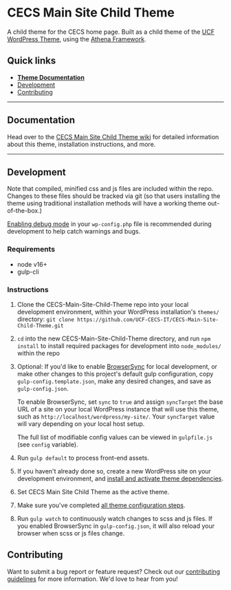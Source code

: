 # CECS Main Site Child Theme

A child theme for the CECS home page.  Built as a child theme of the [UCF WordPress Theme](https://github.com/UCF/UCF-WordPress-Theme), using the [Athena Framework](https://ucf.github.io/Athena-Framework/).

## Quick links

* [**Theme Documentation**](https://github.com/UCF-CECS-IT/CECS-Main-Site-Child-Theme/wiki)
* [Development](#development)
* [Contributing](#contributing)

-----

## Documentation

Head over to the [CECS Main Site Child Theme wiki](https://github.com/UCF-CECS-IT/CECS-Main-Site-Child-Theme/wiki) for detailed information about this theme, installation instructions, and more.

-----

## Development

Note that compiled, minified css and js files are included within the repo.  Changes to these files should be tracked via git (so that users installing the theme using traditional installation methods will have a working theme out-of-the-box.)

[Enabling debug mode](https://codex.wordpress.org/Debugging_in_WordPress) in your `wp-config.php` file is recommended during development to help catch warnings and bugs.

### Requirements
* node v16+
* gulp-cli

### Instructions
1. Clone the CECS-Main-Site-Child-Theme repo into your local development environment, within your WordPress installation's `themes/` directory: `git clone https://github.com/UCF-CECS-IT/CECS-Main-Site-Child-Theme.git`
2. `cd` into the new CECS-Main-Site-Child-Theme directory, and run `npm install` to install required packages for development into `node_modules/` within the repo
3. Optional: If you'd like to enable [BrowserSync](https://browsersync.io) for local development, or make other changes to this project's default gulp configuration, copy `gulp-config.template.json`, make any desired changes, and save as `gulp-config.json`.

    To enable BrowserSync, set `sync` to `true` and assign `syncTarget` the base URL of a site on your local WordPress instance that will use this theme, such as `http://localhost/wordpress/my-site/`.  Your `syncTarget` value will vary depending on your local host setup.

    The full list of modifiable config values can be viewed in `gulpfile.js` (see `config` variable).
3. Run `gulp default` to process front-end assets.
4. If you haven't already done so, create a new WordPress site on your development environment, and [install and activate theme dependencies](https://github.com/UCF-CECS-IT/CECS-Main-Site-Child-Theme/wiki/Installation#installation-requirements).
5. Set CECS Main Site Child Theme as the active theme.
6. Make sure you've completed [all theme configuration steps](https://github.com/UCF-CECS-IT/CECS-Main-Site-Child-Theme/wiki/Installation#theme-configuration).
7. Run `gulp watch` to continuously watch changes to scss and js files.  If you enabled BrowserSync in `gulp-config.json`, it will also reload your browser when scss or js files change.


## Contributing

Want to submit a bug report or feature request?  Check out our [contributing guidelines](https://github.com/UCF-CECS-IT/CECS-Main-Site-Child-Theme/blob/master/CONTRIBUTING.md) for more information.  We'd love to hear from you!
